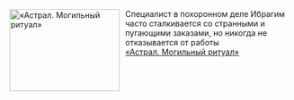 <!--2025-01-27 11:00:22-->
<div class="yb">
  <div class="rss smaller1 kino_kino"><a href="https://www.kino-teatr.ru/video/45702/" title="«Астрал. Могильный ритуал»"><img src="https://www.kino-teatr.ru/video/2/0/45702/poster.jpg" width="196" height="147" align="left" hspace="5" style="margin: 0px 10px 0px 5px" alt="«Астрал. Могильный ритуал»"/></a>Специалист в похоронном деле Ибрагим часто сталкивается со странными и пугающими заказами, но никогда не отказывается от работы <br><a class="light" href="https://www.kino-teatr.ru/video/45702/">«Астрал. Могильный ритуал»</a></div>
</div>
